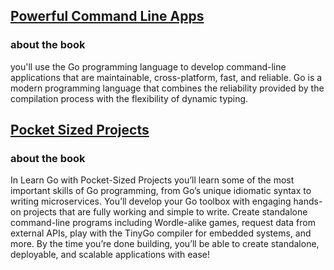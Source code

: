 ## [Powerful Command Line Apps](https://pragprog.com/titles/rggo/powerful-command-line-applications-in-go/#anchor-links)
### about the book
you'll use the Go programming language to develop command-line applications that are maintainable, cross-platform, fast, and reliable. Go is a modern programming language that combines the reliability provided by the compilation process with the flexibility of dynamic typing.

## [Pocket Sized Projects](https://www.manning.com/books/learn-go-with-pocket-sized-projects#anchor-links)
### about the book
In Learn Go with Pocket-Sized Projects you’ll learn some of the most important skills of Go programming, from Go’s unique idiomatic syntax to writing microservices. You’ll develop your Go toolbox with engaging hands-on projects that are fully working and simple to write. Create standalone command-line programs including Wordle-alike games, request data from external APIs, play with the TinyGo compiler for embedded systems, and more. By the time you’re done building, you’ll be able to create standalone, deployable, and scalable applications with ease!



